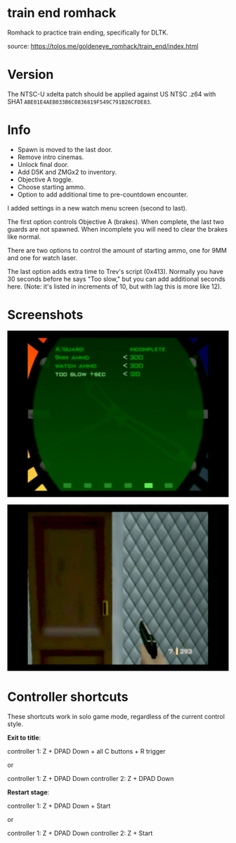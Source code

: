 # train end romhack

Romhack to practice train ending, specifically for DLTK.

source: https://tolos.me/goldeneye_romhack/train_end/index.html

# Version

The NTSC-U xdelta patch should be applied against US NTSC .z64 with SHA1 `ABE01E4AEB033B6C0836819F549C791B26CFDE83`.

# Info

- Spawn is moved to the last door.
- Remove intro cinemas.
- Unlock final door.
- Add D5K and ZMGx2 to inventory.
- Objective A toggle.
- Choose starting ammo.
- Option to add additional time to pre-countdown encounter.

I added settings in a new watch menu screen (second to last).

The first option controls Objective A (brakes). When complete, the last two guards are not spawned. When incomplete you will need to clear the brakes like normal.

There are two options to control the amount of starting ammo, one for 9MM and one for watch laser.

The last option adds extra time to Trev's script (0x413). Normally you have 30 seconds before he says "Too slow," but you can add additional seconds here. (Note: it's listed in increments of 10, but with lag this is more like 12).



# Screenshots

![hud](hud.png)

![spawn](spawn.png)

# Controller shortcuts

These shortcuts work in solo game mode, regardless of the current control style.

**Exit to title**:

controller 1: Z + DPAD Down + all C buttons + R trigger

or

controller 1: Z + DPAD Down
controller 2: Z + DPAD Down

**Restart stage**:

controller 1: Z + DPAD Down + Start

or

controller 1: Z + DPAD Down
controller 2: Z + Start